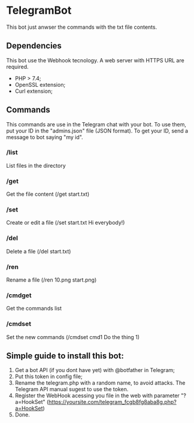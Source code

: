 # TelegramBot

This bot just anwser  the commands with the txt file contents.

## Dependencies

This bot use the Webhook tecnology. A web server with HTTPS URL are required.
- PHP > 7.4;
- OpenSSL extension;
- Curl extension;

## Commands

This commands are use in the Telegram chat with your bot.
To use them, put your ID in the "admins.json" file (JSON format).
To get your ID, send a message to bot saying "my id".

### /list
List files in the directory

### /get
Get the file content (/get start.txt)

### /set
Create or edit a file (/set start.txt Hi everybody!)

### /del
Delete a file (/del start.txt)

### /ren
Rename a file (/ren 10.png start.png)

### /cmdget
Get the commands list

### /cmdset
Set the new commands (/cmdset cmd1 Do the thing 1)

## Simple guide to install this bot:

1) Get a bot API (if you dont have yet) with @botfather in Telegram;
2) Put this token in config file;
3) Rename the telegram.php with a random name, to avoid attacks. The Telegram API manual sugest to use the token.
4) Register the WebHook acessing you file in the web with parameter "?a=HookSet" (https://yoursite.com/telegram_fcgb8fg8aba8g.php?a=HookSet)
5) Done.

